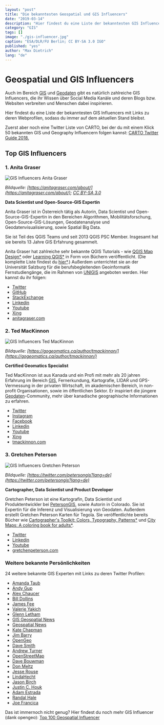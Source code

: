 ```yaml
---
layout: "post"
title: "Die bekanntesten Geospatial und GIS Influencers"
date: "2019-03-14"
description: "Hier findest du eine Liste der bekanntesten GIS Influencers mit Links zu deren Webprofilen, sodass du immer auf dem aktuellen Stand bleibst."
category: "GIS"
tags: []
image: "./gis-influencer.jpg"
caption: "ESA/DLR/FU Berlin; CC BY-SA 3.0 IGO"
published: "yes"
author: "Max Dietrich"
lang: "de"
---
```


# Geospatial und GIS Influencers

Auch im Bereich [GIS](/gis/as-ist-gis "Was ist GIS?") und [Geodaten](/gis/was-sind-geodaten "Was sind geodaten?") gibt es natürlich zahlreiche GIS Influencers, die ihr Wissen über Social Media Kanäle und deren Blogs bzw. Websiten verbreiten und Menschen dabei inspirieren.

Hier findest du eine Liste der bekanntesten GIS Influencers mit Links zu deren Webprofilen, sodass du immer auf dem aktuellen Stand bleibst.

Zuerst aber noch eine Twitter Liste von CARTO, bei der du mit einem Klick 50 bekannten GIS und Geography Influencern folgen kannst: [CARTO Twitter Guide 2018.](https://twitter.com/CARTO/lists/carto-twitter-guide-2018)

## Top GIS Influencers

### 1\. Anita Graser

![GIS Influencers Anita Graser](https://underdark.files.wordpress.com/2007/03/img_20161121_003528.jpg?w=150&h=150)

_Bildquelle: [https://anitagraser.com/about/](https://anitagraser.com/about/); [CC BY-SA 3.0](https://creativecommons.org/licenses/by-sa/3.0/deed.en_US)_

**Data Scientist und Open-Source-GIS Expertin**

Anita Graser ist in Österreich tätig als Autorin, Data Scientist und Open-Source-GIS-Expertin in den Bereichen Algorithmen, Mobilitätsforschung, Open-Source-GIS-Lösungen, Geodatenanalyse und Geodatenvisualisierung, sowie Spatial Big Data.

Sie ist Teil des QGIS Teams und seit 2013 QGIS PSC Member. Insgesamt hat sie bereits 13 Jahre GIS Erfahrung gesammelt.

Anita Graser hat zahlreiche sehr bekannte QGIS Tutorials - wie [QGIS Map Design*](https://amzn.to/2HwGN6A) oder [Learning QGIS*](https://amzn.to/2F7J2KS) in Form von Büchern veröffentlicht. (Die komplette Liste findest du [hier*](https://amzn.to/2O3KC4h).) Außerdem unterrichtet sie an der Universität Salzburg für die berufsbegleitenden Geoinformatik Fernstudiengänge, die im Rahmen von [UNIGIS](/gis/unigis-professional-weiterbildung) angeboten werden. Hier kannst du ihr folgen:

*   [Twitter](https://twitter.com/underdarkgis?lang=de)
*   [GitHub](https://github.com/anitagraser/)
*   [StackExchange](https://gis.stackexchange.com/users/187/underdark)
*   [Linkedin](https://www.linkedin.com/in/anita-graser-95102530/)
*   [Youtube](https://www.youtube.com/anitagraser/)
*   [Xing](https://www.xing.com/profile/Anita_Graser2/cv)
*   [anitagraser.com](https://anitagraser.com/)

### 2\. Ted MacKinnon

![GIS Influencers Ted MacKinnon](https://gogeomatics.ca/wp-content/uploads/MacKinnon2.jpg)

_Bildquelle: [https://gogeomatics.ca/author/tmackinnon/](https://gogeomatics.ca/author/tmackinnon/)_

**Certified Geomatics Specialist**

Ted MacKinnon ist aus Kanada und ein Profi mit mehr als 20 jahren Erfahrung im Bereich [GIS](/gis/was-ist-gis "Was ist GIS?"), Fernerkundung, Kartografie, LIDAR und GPS-Vermessung in der privaten Wirtschaft, im akademischen Bereich, in non-profit Organisationen, sowie im öffentlichen Sektor. Er inspiriert die jüngere [Geodaten](/gis/was-sind-geodaten)-Community, mehr über kanadische geographische Informationen zu erfahren.

*   [Twitter](https://twitter.com/tedmackinnon?lang=de)
*   [Instagram](https://www.instagram.com/t_mackinnon/)
*   [Facebook](https://www.facebook.com/ted.mackinnon)
*   [Linkedin](https://www.linkedin.com/in/tedmackinnon/?originalSubdomain=ca)
*   [Youtube](https://www.youtube.com/channel/UCldWLa9bKxS7KDZlWGImRrw)
*   [Xing](https://www.xing.com/profile/Ted_MacKinnon/cv)
*   [tmackinnon.com](https://tmackinnon.com/)

### 3\. Gretchen Peterson

![GIS Influencers Gretchen Peterson](https://pbs.twimg.com/profile_images/933003884615802880/kqQ_3Su__400x400.jpg)

_Bildquelle: [https://twitter.com/petersongis?lang=de](https://twitter.com/petersongis?lang=de)_

**Cartographer, Data Scientist und Product Developer**

Gretchen Peterson ist eine Kartografin, Data Scientist und Produktentwickler bei [PetersonGIS](http://petersongis.com), sowie Autorin in Colorado. Sie ist Expertin für die Inferenz und Visualisierung von Geodaten. Außerdem erstellt Gretchen Peterson Karten für Tegola. Sie veröffentlichte bereits Bücher wie [Cartographer's Toolkit: Colors, Typography, Patterns*](https://amzn.to/2TFht5u) und [City Maps: A coloring book for adults*](https://amzn.to/2Fc4Ztg).

*   [Twitter](https://twitter.com/petersongis?lang=de)
*   [Linkedin](https://www.linkedin.com/in/gretchenpeterson/?locale=de_DE)
*   [Youtube](https://www.youtube.com/channel/UC5JSHHSkGx7Et7RDRZzv0sQ)
*   [gretchenpeterson.com](https://www.gretchenpeterson.com/)

### Weitere bekannte Persönlichkeiten

24 weitere bekannte GIS Experten mit Links zu deren Twitter Profilen:

*   [Amanda Taub](http://twitter.com/amandahstaub)
*   [Andy Gup](http://twitter.com/agup)
*   [Alex Chaucer](http://twitter.com/geoparadigm)
*   [Bill Dollins](http://twitter.com/billdollins)
*   [James Fee](http://twitter.com/cageyjames)
*   [Valerie Yakich](http://twitter.com/GeoEntelechy)
*   [Glenn Letham](http://twitter.com/gletham)
*   [GIS Geospatial News](http://twitter.com/gisuser)
*   [Geospatial News](http://twitter.com/geospatialnews)
*   [Kate Chapman](http://twitter.com/wonderchook)
*   [Jim Barry](http://twitter.com/JimBarry)
*   [OpenGeo](http://twitter.com/OpenGeo)
*   [Dave Smith](http://twitter.com/DruidSmith)
*   [Andrew Turner](http://twitter.com/ajturner)
*   [OpenStreetMap](http://twitter.com/openstreetmap)
*   [Dave Bouwman](http://twitter.com/dbouwman)
*   [Don Meltz](http://twitter.com/DonMeltz)
*   [Jesse Rouse](http://twitter.com/kindaspatial)
*   [LindaHecht](http://twitter.com/LindaHecht)
*   [Jason Birch](http://twitter.com/jasonbirch)
*   [Justin C. Houk](http://twitter.com/GEOpdx)
*   [Adam Estrada](http://twitter.com/GeoDAWG)
*   [Randal Hale](http://twitter.com/rjhale)
*   [Joe Francica](http://twitter.com/joefrancica)

Das ist immernoch nicht genug? Hier findest du noch mehr GIS Influencer (dank opengeo): [Top 100 Geospatial Influencer](https://docs.google.com/spreadsheet/ccc?key=0Ana1iJKeRrCwdHhzdEt1d0ZuQVB2Y3NGc3dWVG5yTFE&usp=sharing)